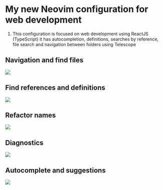 # My new Neovim configuration for web development
1. This configuration is focused on web development using ReactJS (TypeScript) it has autocompletion, definitions, searches by reference, file search and navigation between folders using Telescope

## Navigation and find files
![](https://i.imgur.com/DRBb8SR.png)
## Find references and definitions
![](https://i.imgur.com/1zsDdnl.png)
## Refactor names
![](https://i.imgur.com/NtEJkV8.png)
## Diagnostics
![](https://i.imgur.com/KYNaPfk.png)
## Autocomplete and suggestions
![](https://i.imgur.com/ZP78lUi.png)
